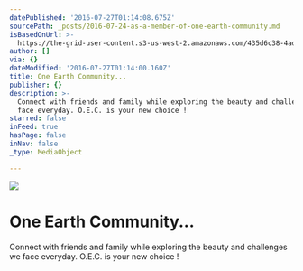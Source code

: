 ```yaml
---
datePublished: '2016-07-27T01:14:08.675Z'
sourcePath: _posts/2016-07-24-as-a-member-of-one-earth-community.md
isBasedOnUrl: >-
  https://the-grid-user-content.s3-us-west-2.amazonaws.com/435d6c38-4ad3-4554-936b-249265f08fac.png
author: []
via: {}
dateModified: '2016-07-27T01:14:00.160Z'
title: One Earth Community...
publisher: {}
description: >-
  Connect with friends and family while exploring the beauty and challenges we
  face everyday. O.E.C. is your new choice !
starred: false
inFeed: true
hasPage: false
inNav: false
_type: MediaObject

---
```

![](https://the-grid-user-content.s3-us-west-2.amazonaws.com/30040140-855e-412c-9ca2-71a439f12e7e.png)

# One Earth Community...

Connect with friends and family while exploring the beauty and challenges we face everyday. O.E.C. is your new choice !